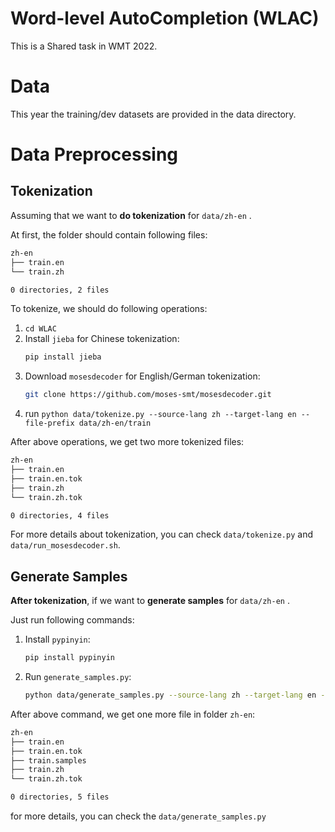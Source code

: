 # Word-level AutoCompletion (WLAC)
This is a Shared task in WMT 2022. 


# Data
This year the training/dev datasets are provided in the data directory. 

# Data Preprocessing
## Tokenization
Assuming that we want to **do tokenization** for `data/zh-en` .

At first, the folder should contain following files:
```bash
zh-en
├── train.en
└── train.zh

0 directories, 2 files
```

To tokenize, we should do following operations:
1. `cd WLAC`
2. Install `jieba` for Chinese tokenization:
   ```bash
   pip install jieba
   ```
3. Download `mosesdecoder` for English/German tokenization:
    ```bash
    git clone https://github.com/moses-smt/mosesdecoder.git
    ```
4. run `python data/tokenize.py --source-lang zh --target-lang en --file-prefix data/zh-en/train`

After above operations, we get two more tokenized files:
```bash
zh-en
├── train.en
├── train.en.tok
├── train.zh
└── train.zh.tok

0 directories, 4 files
```
For more details about tokenization, you can check `data/tokenize.py` and `data/run_mosesdecoder.sh`.


## Generate Samples
**After tokenization**, if we want to **generate samples** for `data/zh-en` .

Just run following commands:
1. Install `pypinyin`:
    ```bash
    pip install pypinyin
    ```
2. Run `generate_samples.py`:
    ```bash
    python data/generate_samples.py --source-lang zh --target-lang en --file-prefix data/zh-en/train
    ```
After above command, we get one more file in folder `zh-en`:
```bash
zh-en
├── train.en
├── train.en.tok
├── train.samples
├── train.zh
└── train.zh.tok

0 directories, 5 files
```

for more details, you can check the `data/generate_samples.py`